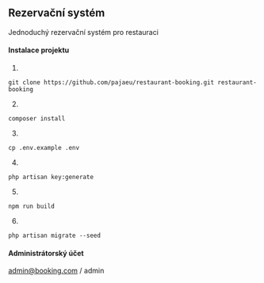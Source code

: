 ## Rezervační systém

Jednoduchý rezervační systém pro restauraci

#### Instalace projektu
1.
```
git clone https://github.com/pajaeu/restaurant-booking.git restaurant-booking
```
2.
```
composer install
```
3.
```
cp .env.example .env
```
4.
```
php artisan key:generate
```
5.
```
npm run build
```
6.
```
php artisan migrate --seed
```

#### Administrátorský účet
admin@booking.com / admin
